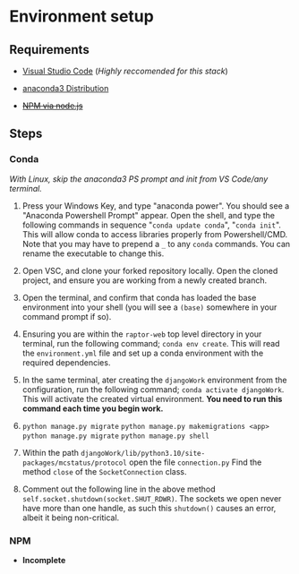 # Environment setup

## **Requirements**

- [Visual Studio Code](https://code.visualstudio.com/) (*Highly reccomended for this stack*)

- [anaconda3 Distribution](https://www.anaconda.com/products/distribution)

- ~~[NPM via node.js](https://nodejs.org/en/download/)~~

## **Steps**

### Conda

*With Linux, skip the anaconda3 PS prompt and init from VS Code/any terminal.*

1) Press your Windows Key, and type "anaconda power". You should see a "Anaconda Powershell Prompt" appear. Open the shell, and type the following commands in sequence "`conda update conda`", "`conda init`". This will allow conda to access libraries properly from Powershell/CMD. Note that you may have to prepend a `_` to any `conda` commands. You can rename the executable to change this.

2) Open VSC, and clone your forked repository locally. Open the cloned project, and ensure you are working from a newly created branch.

3) Open the terminal, and confirm that conda has loaded the base environment into your shell (you will see a `(base)` somewhere in your command prompt if so).

4) Ensuring you are within the `raptor-web` top level directory in your terminal, run the following command; `conda env create`. This will read the `environment.yml` file and set up a conda environment with the required dependencies.

5) In the same terminal, ater creating the `djangoWork` environment from the configuration, run the following command; `conda activate djangoWork`. This will activate the created virtual environment. __You need to run this command each time you begin work.__

6) `python manage.py migrate` `python manage.py makemigrations <app>` `python manage.py migrate` `python manage.py shell`

7) Within the path `djangoWork/lib/python3.10/site-packages/mcstatus/protocol` open the file `connection.py` Find the method `close` of the `SocketConnection` class.

8) Comment out the following line in the above method `self.socket.shutdown(socket.SHUT_RDWR)`. The sockets we open never have more than one handle, as such this `shutdown()` causes an error, albeit it being non-critical.

### NPM

- **Incomplete**